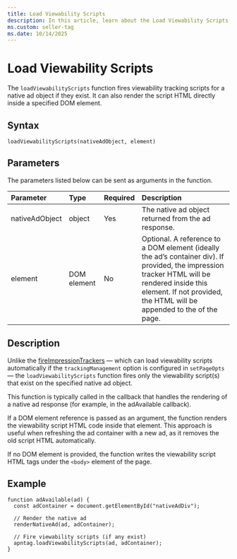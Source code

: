 ```yaml
---
title: Load Viewability Scripts
description: In this article, learn about the Load Viewability Scripts function and its parameter with a detailed example.
ms.custom: seller-tag
ms.date: 10/14/2025
---
```


# Load Viewability Scripts

The `loadViewabilityScripts` function fires viewability tracking scripts for a native ad object if they exist. It can also render the script HTML directly inside a specified DOM element.

## Syntax

```
loadViewabilityScripts(nativeAdObject, element)

```

## Parameters

The parameters listed below can be sent as arguments in the function.

| Parameter | Type | Required | Description |
|:---|:---|:---| :---|
| nativeAdObject | object | Yes |The native ad object returned from the ad response. |
| element | DOM element | No | Optional. A reference to a DOM element (ideally the ad’s container div). If provided, the impression tracker HTML will be rendered inside this element. If not provided, the HTML will be appended to the <body> of the page. |

## Description

Unlike the [fireImpressionTrackers](fire-impression-trackers.md) — which can load viewability scripts automatically if the `trackingManagement` option is configured in `setPageOpts` — the `loadViewabilityScripts` function fires only the viewability script(s) that exist on the specified native ad object.

This function is typically called in the callback that handles the rendering of a native ad response (for example, in the adAvailable callback).

If a DOM element reference is passed as an argument, the function renders the viewability script HTML code inside that element. This approach is useful when refreshing the ad container with a new ad, as it removes the old script HTML automatically.

If no DOM element is provided, the function writes the viewability script HTML tags under the `<body>` element of the page.

## Example

```
function adAvailable(ad) {
  const adContainer = document.getElementById("nativeAdDiv");
  
  // Render the native ad
  renderNativeAd(ad, adContainer);

  // Fire viewability scripts (if any exist)
  apntag.loadViewabilityScripts(ad, adContainer);
}

```
